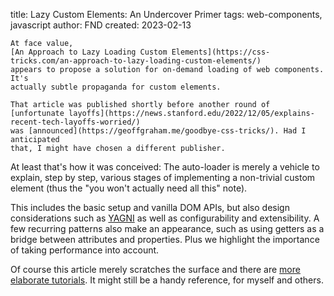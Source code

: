 title: Lazy Custom Elements: An Undercover Primer
tags: web-components, javascript
author: FND
created: 2023-02-13

```intro
At face value,
[An Approach to Lazy Loading Custom Elements](https://css-tricks.com/an-approach-to-lazy-loading-custom-elements/)
appears to propose a solution for on-demand loading of web components. It's
actually subtle propaganda for custom elements.
```

```aside
That article was published shortly before another round of
[unfortunate layoffs](https://news.stanford.edu/2022/12/05/explains-recent-tech-layoffs-worried/)
was [announced](https://geoffgraham.me/goodbye-css-tricks/). Had I anticipated
that, I might have chosen a different publisher.
```

At least that's how it was conceived: The auto-loader is merely a vehicle to
explain, step by step, various stages of implementing a non-trivial custom
element (thus the "you won't actually need all this" note).

This includes the basic setup and vanilla DOM APIs, but also design
considerations such as
[YAGNI](https://en.wikipedia.org/wiki/You_aren%27t_gonna_need_it) as well as
configurability and extensibility. A few recurring patterns also make an
appearance, such as using getters as a bridge between attributes and properties.
Plus we highlight the importance of taking performance into account.

Of course this article merely scratches the surface and there are
[more elaborate tutorials](https://webcomponents.guide/tutorials/mastodon-toot-embed/).
It might still be a handy reference, for myself and others.
